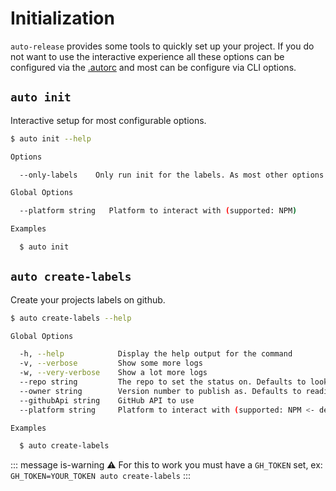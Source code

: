 # Initialization

`auto-release` provides some tools to quickly set up your project. If you do not want to use the interactive experience all these options can be configured via the [.autorc](./autorc.md) and most can be configure via CLI options.

## `auto init`

Interactive setup for most configurable options.

```sh
$ auto init --help

Options

  --only-labels    Only run init for the labels. As most other options are for advanced users

Global Options

  --platform string   Platform to interact with (supported: NPM)

Examples

  $ auto init
```

## `auto create-labels`

Create your projects labels on github.

```sh
$ auto create-labels --help

Global Options

  -h, --help            Display the help output for the command
  -v, --verbose         Show some more logs
  -w, --very-verbose    Show a lot more logs
  --repo string         The repo to set the status on. Defaults to looking in the package.json
  --owner string        Version number to publish as. Defaults to reading from the package.json
  --githubApi string    GitHub API to use
  --platform string     Platform to interact with (supported: NPM <- default)

Examples

  $ auto create-labels
```

::: message is-warning
:warning: For this to work you must have a `GH_TOKEN` set, ex: `GH_TOKEN=YOUR_TOKEN auto create-labels`
:::
